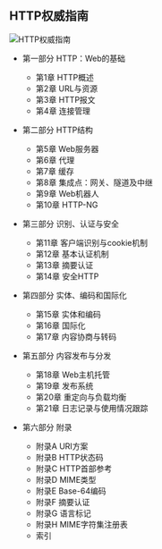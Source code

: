 ## HTTP权威指南

![HTTP权威指南](https://img1.doubanio.com/lpic/s11329547.jpg)

+ 第一部分 HTTP：Web的基础
	+ 第1章 HTTP概述
	+ 第2章 URL与资源
	+ 第3章 HTTP报文
	+ 第4章 连接管理

+ 第二部分 HTTP结构
	+ 第5章 Web服务器
	+ 第6章 代理
	+ 第7章 缓存
	+ 第8章 集成点：网关、隧道及中继
	+ 第9章 Web机器人
	+ 第10章 HTTP-NG

+ 第三部分 识别、认证与安全
	+ 第11章 客户端识别与cookie机制
	+ 第12章 基本认证机制
	+ 第13章 摘要认证
	+ 第14章 安全HTTP

+ 第四部分 实体、编码和国际化
	+ 第15章 实体和编码
	+ 第16章 国际化
	+ 第17章 内容协商与转码

+ 第五部分 内容发布与分发
	+ 第18章 Web主机托管
    + 第19章 发布系统
	+ 第20章 重定向与负载均衡
	+ 第21章 日志记录与使用情况跟踪

+ 第六部分 附录
	+ 附录A URI方案
	+ 附录B HTTP状态码
	+ 附录C HTTP首部参考
	+ 附录D MIME类型
	+ 附录E Base-64编码
	+ 附录F 摘要认证
	+ 附录G 语言标记
	+ 附录H MIME字符集注册表
	+ 索引